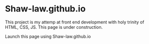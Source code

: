 # Shaw-law.github.io

This project is my attemp at front end development with holy trinity of HTML, CSS, JS. This page is under construction.


Launch this page using Shaw-law.github.io